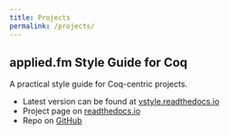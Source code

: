 ```yaml
---
title: Projects
permalink: /projects/
---
```


## applied.fm Style Guide for Coq

A practical style guide for Coq-centric projects.

* Latest version can be found at [vstyle.readthedocs.io](https://vstyle.readthedocs.io/)
* Project page on [readthedocs.io](https://readthedocs.org/projects/vstyle/)
* Repo on [GitHub](https://github.com/appliedfm/vstyle)
